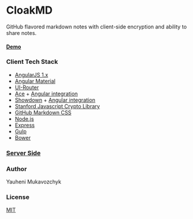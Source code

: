 # CloakMD
GitHub flavored markdown notes with client-side encryption and ability to share notes.

#### [Demo](https://cloakmd.herokuapp.com/)

### Client Tech Stack
* [AngularJS 1.x](https://github.com/angular/angular.js)
* [Angular Material](https://github.com/angular/material)
* [UI-Router](https://github.com/angular-ui/ui-router)
* [Ace](https://github.com/ajaxorg/ace) + [Angular integration](https://github.com/angular-ui/ui-ace)
* [Showdown](https://github.com/showdownjs/showdown) + [Angular integration](https://github.com/showdownjs/ng-showdown)
* [Stanford Javascript Crypto Library](https://github.com/bitwiseshiftleft/sjcl)
* [GitHub Markdown CSS](https://github.com/sindresorhus/github-markdown-css)
* [Node.js](https://github.com/nodejs/node)
* [Express](https://github.com/expressjs/express)
* [Gulp](https://github.com/gulpjs/gulp)
* [Bower](https://github.com/bower/bower)

### [Server Side](https://github.com/ymukavozchyk/cloakmd-net-api)

### Author
Yauheni Mukavozchyk

### License
[MIT](https://github.com/ymukavozchyk/cloakmd/blob/master/LICENSE)